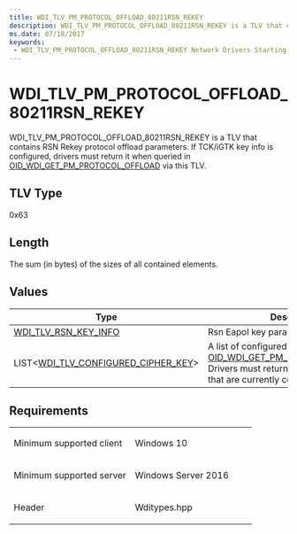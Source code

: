 ```yaml
---
title: WDI_TLV_PM_PROTOCOL_OFFLOAD_80211RSN_REKEY
description: WDI_TLV_PM_PROTOCOL_OFFLOAD_80211RSN_REKEY is a TLV that contains RSN Rekey protocol offload parameters.
ms.date: 07/18/2017
keywords:
 - WDI_TLV_PM_PROTOCOL_OFFLOAD_80211RSN_REKEY Network Drivers Starting with Windows Vista
---
```


# WDI\_TLV\_PM\_PROTOCOL\_OFFLOAD\_80211RSN\_REKEY


WDI\_TLV\_PM\_PROTOCOL\_OFFLOAD\_80211RSN\_REKEY is a TLV that contains RSN Rekey protocol offload parameters. If TCK/iGTK key info is configured, drivers must return it when queried in [OID_WDI_GET_PM_PROTOCOL_OFFLOAD](oid-wdi-get-pm-protocol-offload.md) via this TLV.

## TLV Type


0x63

## Length


The sum (in bytes) of the sizes of all contained elements.

## Values


| Type | Description  |
| --- | --- |
| [WDI_TLV_RSN_KEY_INFO](wdi-tlv-rsn-key-info.md) | Rsn Eapol key parameters. |
| LIST<[WDI_TLV_CONFIGURED_CIPHER_KEY](wdi-tlv-configured-cipher-key.md)> | A list of configured ciphers to be set in [OID_WDI_GET_PM_PROTOCOL_OFFLOAD](oid-wdi-get-pm-protocol-offload.md). Drivers must return any GTK or iGTK keys that are currently configured. |

## Requirements

<table>
<colgroup>
<col width="50%" />
<col width="50%" />
</colgroup>
<tbody>
<tr class="odd">
<td><p>Minimum supported client</p></td>
<td><p>Windows 10</p></td>
</tr>
<tr class="even">
<td><p>Minimum supported server</p></td>
<td><p>Windows Server 2016</p></td>
</tr>
<tr class="odd">
<td><p>Header</p></td>
<td>Wditypes.hpp</td>
</tr>
</tbody>
</table>

 

 





